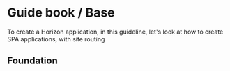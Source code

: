 # Guide book / Base

To create a Horizon application, in this guideline, let's look at how to create SPA applications, with site routing

## Foundation